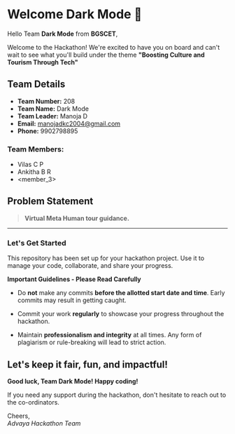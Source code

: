 # Welcome Dark Mode 👋

Hello Team **Dark Mode** from **BGSCET**,

Welcome to the Hackathon! We're excited to have you on board and can't wait to see what you'll build under the theme **"Boosting Culture and Tourism Through Tech"** 

## Team Details

- **Team Number:** 208  
- **Team Name:** Dark Mode
- **Team Leader:** Manoja D  
- **Email:** manojadkc2004@gmail.com  
- **Phone:** 9902798895  

### Team Members:
- Vilas C P 
- Ankitha B R 
- <member_3> 

## Problem Statement

> **Virtual Meta Human tour guidance.**

---

### Let's Get Started 

This repository has been set up for your hackathon project. Use it to manage your code, collaborate, and share your progress.

**Important Guidelines - Please Read Carefully**

- Do **not** make any commits **before the allotted start date and time**. Early commits may result in getting caught.
- Commit your work **regularly** to showcase your progress throughout the hackathon.

- Maintain **professionalism and integrity** at all times. Any form of plagiarism or rule-breaking will lead to strict action.

Let's keep it fair, fun, and impactful! 
---

**Good luck, Team Dark Mode! Happy coding!**

If you need any support during the hackathon, don't hesitate to reach out to the co-ordinators.

Cheers,  
_Advaya Hackathon Team_
